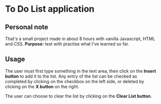 # To Do List application

## Personal note
That's a small project made in about 8 hours with vanilla Javascript, HTML and CSS.
**Purpose:** test with practise what I've learned so far.

## Usage
The user must first type something in the text area, then click on the **Insert button** to add it to the list.
Any entry of the list can be checked as completed by clicking on the checkbox on the left side, or deleted by clicking on the **X button** on the right.

The user can choose to clear the list by clicking on the **Clear List button**.
